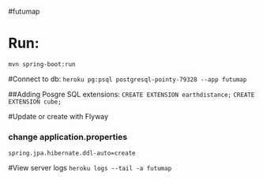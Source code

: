 #futumap

# Run: 
```mvn spring-boot:run```

#Connect to db:
```heroku pg:psql postgresql-pointy-79328 --app futumap```

##Adding Posgre SQL extensions:
```CREATE EXTENSION earthdistance;```
```CREATE EXTENSION cube;```

#Update or create with Flyway
### change application.properties
```spring.jpa.hibernate.ddl-auto=create```

#View server logs
```heroku logs --tail -a futumap```
